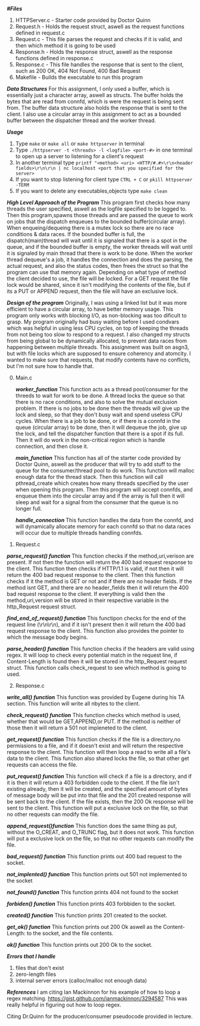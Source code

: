***#Files***

1. HTTPServer.c - Starter code provided by Doctor Quinn
2. Request.h - Holds the request struct, aswell as the request functions defined in request.c
2. Request.c - This file parses the request and checks if it is valid, and then which method it is going to be used
3. Response.h - Holds the response struct, aswell as the response functions defined in response.c
4. Response.c - This file handles the response that is sent to the client, such as 200 OK, 404 Not Found, 400 Bad Request
5. Makefile - Builds the executable to run this program 


***Data Structures***
For this assignment, I only used a buffer, which is essentially just a character array, aswell as structs.
The buffer holds the bytes that are read from connfd, which is were the request is being sent from. The buffer
data structure also holds the response that is sent to the client. I also use a circular array in this assignment
to act as a bounded buffer between the dispatcher thread and the worker thread.

***Usage***
1. Type `make` or `make all` or `make httpserver` in terminal
2. Type `./httpserver -t <threads> -l <logfile> <port-#>` in one terminal to open up a server to listening for a client's request
3. In another terminal type `printf "<method> <uri> <HTTP/#.#>\r\n<header fields>\r\n\r\n | nc localhost <port that you specified for the server>`
4. If you want to stop listening for client type `CTRL + C` or `pkill httpserver -TERM`
5. If you want to delete any executables,objects type `make clean`

***High Level Approach of the Program***
This program first checks how many threads the user specified, aswell as the logfile specified to be logged to. 
Then this program,spawns those threads and are passed the queue to work on jobs that the dispatch enqueues to 
the bounded buffer(circular array). When enqueing/dequeing there is a mutex lock so there are no race conditions &
data races. If the bounded buffer is full, the dispatch(main)thread will wait until it is signaled that there is
a spot in the queue, and if the bounded buffer is empty, the worker threads will wait until it is signaled by main 
thread that there is work to be done. When the worker thread dequeue's a job, it handles the connection  and does
the parsing, the actual request, and also the status codes, then frees the struct so that the program can use that
memory again. Depending on what type of method the client decided to use, the file will be locked. For a GET request
the file lock would be shared, since it isn't modifying the contents of the file, but if its a PUT or APPEND request,
then the file will have an exclusive lock.


***Design of the program***
Originally, I was using a linked list but it was more efficient to have a circular array, to
have better memory usage. This program only works with blocking I/O, as non-blocking was too dificult to grasp. My program
originally had busy waiting before I used condvars which was helpful in using less CPU cycles, 
on top of keeping the threads from not being too slow to respond to a request. I also changed my structs from being global to 
be dynamically allocated, to prevent data races from happening between multiple threads. 
This assignment was built on asgn3, but with file locks which are supposed to ensure coherency and atomcity. I wanted
to make sure that requests, that modify contents have no conflicts, but I'm not sure how to handle that.


0. Main.c

    ***worker_function***
    This function acts as a thread pool/consumer for the threeds to wait for work to be done. A thread locks the queue so that
    there is no race conditions, and also to solve the mutual exclusion problem. If there is no jobs to be done then
    the threads will give up the lock and sleep, so that they don't busy wait and  spend useless CPU cycles.
    When there is a job to be done, or if there is a connfd in the queue (circular array) to be done, then
    it will dequeue the job, give up the lock, and tell the dispatcher function that there is a spot if its full.
    Then it will do work in the non-critical region which is handle connection, and then close it.

    ***main_function***
    This function has all of the starter code provided by Doctor Quinn, aswell as the producer that will try
    to add stuff to the queue for the consumer/thread pool to do work. This function will malloc enough data
    for the thread stack. Then this function will call pthread_create which creates how many threads specified
    by the user when opening this program. Then this program will accept connfds, and enqueue them into the circular
    array and if the array is full then it will sleep and wait for a signal from the consumer that the queue is no 
    longer full.

    ***handle_connection***
    This function handles the data from the connfd, and will dynamically allocate memory for each connfd
    so that no data races will occur due to multiple threads handling connfds.

1. Request.c

***parse_request() function***
This function checks if the method,uri,verison are present. If not then the function will return the
400 bad request response to the client. This function then checks if HTTP/1.1 is valid, if not then it will
return the 400 bad request response to the client. Then this function checks if it the method is GET or not and if there
are no header fields. If the method isnt GET, and there are no header_fields then it will return
the 400 bad request response to the client. If everything is valid then the method,uri,version will
be stored in their respective variable in the http_Request request struct.

***find_end_of_request() function***
This functipon checks for the end of the request line (\r\n\r\n), and if it isn't present then
it will return the 400 bad request response to the client. This function also provides the
pointer to which the message body begins.

***parse_header() function***
This function checks if the headers are valid using regex. It will loop to check every potential match in
the request line, if Content-Length is found then it will be stored in the http_Request request struct.
This function calls check_request to see which method is going to used.


2. Response.c

***write_all() function***
This function was provided by Eugene during his TA section. This function will write all
nbytes to the client.

***check_request() function***
This function checks which method is used, whether that would be GET,APPEND,or PUT.
If the method is neither of those then it will return a 501 not impleneted to the client.

***get_request() function***
This function checks if the file is a directory,no permissions to a file, and if it doesn't exist
and will return the respective response to the client. This function will then loop a read to
write all a file's data to the client. This function also shared locks the file, so that other get
requests can access the file. 

***put_request() function***
This function will check if a file is a directory, and if it is then it will return a 403 forbidden
code to the client. If the file isn't existing already, then it will be created, and the specified amount
of bytes of message body will be put into that file and the 201 created response will be sent back to the client.
If the file exists, then the  200 Ok response will be sent to the client. This function will put a exclusive
lock on the file, so that no other requests can modify the file.

***append_request()function***
This function does the same thing as put, without the O_CREAT, and O_TRUNC flag, but it does not work.
This function will put a exclusive
lock on the file, so that no other requests can modify the file.

***bad_request() function***
This function prints out  400 bad request to the socket.

***not_implented() function***
This function prints out 501 not implemented to the socket

***not_found() function***
This function prints 404 not found to the socket

***forbiden() function***
This function prints 403 forbbiden to the socket.

***created() function***
This function prints 201 created to the socket.

***get_ok() function***
This function prints out 200 Ok aswell as the Content-Length: <file size> to the socket, and the file contents.

***ok() function***
This function prints out 200 Ok to the socket.


***Errors that I handle***
1. files that don't exist
2. zero-length files
3. internal server errors (calloc/malloc not enough data)


***References***
I am citing Ian Mackinnon for his example of how to loop a regex matching.
https://gist.github.com/ianmackinnon/3294587
This was really helpful in figuring out how to loop regex.

Citing Dr.Quinn for the producer/consumer pseudocode provided in lecture.
